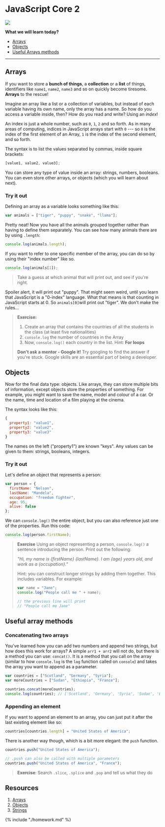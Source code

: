 # JavaScript Core 2

![](https://img.shields.io/badge/status-review-orange.svg)

**What we will learn today?**

* [Arrays](#arrays)
* [Objects](#objects)
* [Useful Arrays methods](#useful-array-methods)

---

## Arrays

If you want to store a **bunch of things**, a **collection** or a **list** of
things, identifiers like `name1`, `name2`, `name3` and so on quickly become
tiresome. **Arrays** to the rescue!

Imagine an array like a list or a collection of variables, but instead of each
variable having its own name, only the array has a name. So how do you access a
variable inside, then? How do you read and write? Using an _index_!

An index is just a whole number, such as `0`, `1`, `2` and so forth. As in many
areas of computing, indices in JavaScript arrays start with `0` --- so `0` is
the index of the first element of an Array, `1` is the index of the second
element, and so forth.

The syntax is to list the values separated by commas, inside square brackets:

```js
[value1, value2, value3];
```

You can store any type of value inside an array: strings, numbers, booleans. You
can even store other arrays, or objects (which you will learn about next).

### Try it out

Defining an array as a variable looks something like this:

```js
var animals = ["tiger", "puppy", "snake", "llama"];
```

Pretty neat! Now you have all the animals grouped together rather than having to
define them separately. You can see how many animals there are by using
`.length`:

```js
console.log(animals.length);
```

If you want to refer to one specific member of the array, you can do so by using
their "index number" like so.

```js
console.log(animals[1]);
```

> Take a guess at which animal that will print out, and see if you're right.

Spoiler alert, it will print out "puppy". That might seem weird, until you learn
that JavaScript is a "0-index" language. What that means is that counting in
JavaScript starts at 0. So `animals[0]`will print out "tiger". We don't make the
rules...

> **Exercise:**
>
> 1. Create an array that contains the countries of all the students in the
>    class (at least five nationalities)
> 1. `console.log` the number of countries in the Array
> 1. Now, `console.log()` each country in the list. Hint: **For loops**
>
> **Don't ask a mentor - Google it!** Try googling to find the answer if you're
> stuck. Google skills are an essential part of being a developer.

## Objects

Now for the final data type: objects. Like arrays, they can store multiple bits
of information, except objects store the properties of something. For example,
you might want to save the name, model and colour of a car. Or the name, time
and location of a film playing at the cinema.

The syntax looks like this:

```js
{
  property1: "value1",
  property2: "value2",
  property3: "value3"
}
```

The names on the left ("property1") are known "keys". Any values can be given to
them: strings, booleans, integers.

### Try it out

Let's define an object that represents a person:

```js
var person = {
  firstName: "Nelson",
  lastName: "Mandela",
  occupation: "freedom fighter",
  age: 95,
  alive: false
};
```

We can `console.log()` the entire object, but you can also reference just one of
the properties. Run this code:

```js
console.log(person.firstName);
```

> **Exercise** Using an object representing a person, `console.log()` a sentence
> introducing the person. Print out the following:
>
> _"Hi, my name is {firstName} {lastName}. I am {age} years old, and work as a
> {occupation}."_
>
> Hint: you can construct longer strings by adding them together. This includes
> variables. For example:
>
> ```js
> var name = "Jane";
> console.log("People call me " + name);
>
> // the previous line will print
> // "People call me Jane"
> ```

## Useful array methods

### Concatenating two arrays

You've learned how you can add two numbers and append two strings, but how does
this work for arrays? A simple `arr1 + arr2` will not do, but there is a method
you can use: `concat()`. It is a method that you call on the array (similar to
how `console.log` is the `log` function called on `console`) and takes the array
you want to append as a parameter.

```js
var countries = ["Scotland", "Germany", "Syria"];
var moreCountries = ["Sudan", "Ethiopia", "France"];

countries.concat(moreCountries);
console.log(countries); // ['Scotland', 'Germany', 'Syria', 'Sudan', 'Ethiopia', 'France']
```

### Appending an element

If you want to append an element to an array, you can just put it after the last
existing element like so:

```js
countries[countries.length] = "United States of America";
```

There is another way though, which is a bit more elegant: the `push` function.

```js
countries.push("United States of America");

// .push can also be called with multiple parameters
countries.push("United States of America", "France");
```

> **Exercise**: Search `.slice`, `.splice` and `.pop` and tell us what they do

## Resources

1. [Arrays](https://developer.mozilla.org/en-US/docs/Web/JavaScript/Reference/Global_Objects/Array)
1. [Objects](https://developer.mozilla.org/en-US/docs/Learn/JavaScript/Objects/Basics)
1. [Strings](https://developer.mozilla.org/en-US/docs/Web/JavaScript/Reference/Global_Objects/String)

{% include "./homework.md" %}
